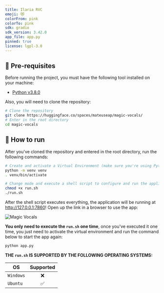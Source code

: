 ```yaml
---
title: Ilaria RVC
emoji: 😻
colorFrom: pink
colorTo: pink
sdk: gradio
sdk_version: 3.42.0
app_file: app.py
pinned: true
license: lgpl-3.0
---
```


## 🔧 Pre-requisites

Before running the project, you must have the following tool installed on your machine: 
* [Python v3.8.0](https://www.python.org/downloads/release/python-380/)

Also, you will need to clone the repository:

```bash
# Clone the repository
git clone https://huggingface.co/spaces/mateuseap/magic-vocals/
# Enter in the root directory
cd magic-vocals
```

## 🚀 How to run

After you've cloned the repository and entered in the root directory, run the following commands:

```bash
# Create and activate a Virtual Environment (make sure you're using Python v3.8.0 to do it)
python -m venv venv
. venv/bin/activate

# Change mode and execute a shell script to configure and run the application
chmod +x run.sh
./run.sh
```

After the shell script executes everything, the application will be running at http://127.0.0.1:7860! Open up the link in a browser to use the app:

![Magic Vocals](https://i.imgur.com/V55oKv8.png)

**You only need to execute the `run.sh` one time**, once you've executed it one time, you just need to activate the virtual environment and run the command below to start the app again:

```bash
python app.py
```

**THE `run.sh` IS SUPPORTED BY THE FOLLOWING OPERATING SYSTEMS:**


| OS        | Supported |
|-----------|:---------:|
| `Windows` |     ❌    |
| `Ubuntu`  |     ✅    |